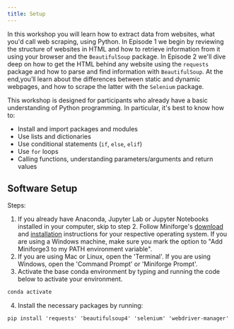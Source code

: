 ```yaml
---
title: Setup
---
```


In this workshop you will learn how to extract data from websites, what you'd call web scraping, using Python. In Episode 1 we begin by reviewing the structure of websites in HTML and how to retrieve information from it using your browser and the `BeautifulSoup` package. In Episode 2 we'll dive deep on how to get the HTML behind any website using the `requests` package and how to parse and find information with `BeautifulSoup`. At the end,you’ll learn about the differences between static and dynamic webpages, and how to scrape the latter with the `Selenium` package.

This workshop is designed for participants who already have a basic understanding of Python programming. In particular, it's best to know how to:

- Install and import packages and modules
- Use lists and dictionaries
- Use conditional statements (`if`, `else`, `elif`)
- Use `for` loops
- Calling functions, understanding parameters/arguments and return values

## Software Setup

Steps:

1. If you already have Anaconda, Jupyter Lab or Jupyter Notebooks installed in your computer, skip to step 2. Follow Miniforge's [download](https://github.com/conda-forge/miniforge?tab=readme-ov-file#download) and [installation](https://github.com/conda-forge/miniforge?tab=readme-ov-file#install) instructions for your respective operating system. If you are using a Windows machine, make sure you mark the option to "Add Miniforge3 to my PATH environment variable".
2. If you are using Mac or Linux, open the 'Terminal'. If you are using Windows, open the 'Command Prompt' or 'Miniforge Prompt'.
3. Activate the base conda environment by typing and running the code below to activate your environment.

```markdown
conda activate
```

4. Install the necessary packages by running:
```markdown
pip install 'requests' 'beautifulsoup4' 'selenium' 'webdriver-manager' 'pandas' 'tqdm' 'jupyterlab'
```


